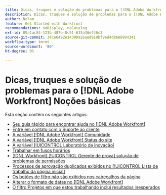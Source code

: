 ```yaml
---
title: Dicas, truques e solução de problemas para o [!DNL Adobe Workfront] Noções básicas
description: Dicas, truques e solução de problemas para o [!DNL Adobe Workfront] Noções básicas
author: Nolan
feature: Get Started with Workfront
recommendations: noDisplay, noCatalog
exl-id: 89a1ac84-123b-487e-8c91-615a36e246c3
source-git-commit: 34ce6492e14399926aed910bf9ed4d8688904341
workflow-type: tm+mt
source-wordcount: '80'
ht-degree: 0%

---
```


# Dicas, truques e solução de problemas para o [!DNL Adobe Workfront] Noções básicas

Esta seção contém os seguintes artigos:

* [Seu guia rápido para encontrar ajuda no [!DNL Adobe Workfront]](../../workfront-basics/tips-tricks-and-troubleshooting/guide-for-help-in-workfront.md)
* [Entre em contato com o Suporte ao cliente](../../workfront-basics/tips-tricks-and-troubleshooting/contact-customer-support.md)
* [A variável [!DNL Adobe Workfront] Comunidade](../../workfront-basics/tips-tricks-and-troubleshooting/workfront-community.md)
* [A variável [!DNL Adobe Workfront] Status do site](../../workfront-basics/tips-tricks-and-troubleshooting/understand-the-status-site.md)
* [A variável [!UICONTROL Laboratório de inovação]](../../workfront-basics/tips-tricks-and-troubleshooting/idea-exchange.md)
* [Trabalhar em fusos horários](../../workfront-basics/tips-tricks-and-troubleshooting/working-across-timezones.md)
* [[!DNL Workfront] [!UICONTROL Gerente de prova] solução de problemas de permissões](../../workfront-basics/tips-tricks-and-troubleshooting/wp-manager-permissions-troubleshooting.md)
* [Processos de aprovação duplicados exibidos no [!UICONTROL Lista de trabalho da página inicial]](../../workfront-basics/tips-tricks-and-troubleshooting/duplicate-apprval-processes-home.md)
* [Os botões de filtro não são exibidos nos cabeçalhos da página](../../workfront-basics/tips-tricks-and-troubleshooting/filter-buttons-do-not-display-in-page-headers.md)
* [Alterar o formato de datas no [!DNL Adobe Workfront]](../tips-tricks-and-troubleshooting/change-date-format-chrome.md)
* [O filtro Projetos em que estou trabalhando inclui resultados inesperados](../tips-tricks-and-troubleshooting/projects-im-on-filter-including-unexpected-results.md)
